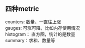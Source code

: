 ## 四种metric

counters: 数量，一直往上涨    
gauges: 可涨可降，比如内存使用情况    
histogram： 直方图，统计的是数量    
summary：求和、数量等    